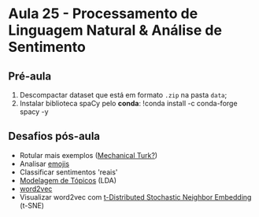 # Aula 25 - Processamento de Linguagem Natural & Análise de Sentimento


## Pré-aula

1. Descompactar dataset que está em formato `.zip` na pasta `data`;
2. Instalar biblioteca spaCy pelo **conda**:
	!conda install -c conda-forge spacy -y

## Desafios pós-aula

- Rotular mais exemplos ([Mechanical Turk?](https://www.mturk.com/))
- Analisar [emojis](https://pypi.org/project/Emojipedia/)
- Classificar sentimentos 'reais'
- [Modelagem de Tópicos](http://cjc.ict.ac.cn/eng/qwjse/view.asp?id=2616) (LDA)
- [word2vec](https://arxiv.org/pdf/1411.2738v4.pdf)
- Visualizar word2vec com [t-Distributed Stochastic Neighbor Embedding](https://lvdmaaten.github.io/publications/papers/JMLR_2008.pdf) (t-SNE)
















